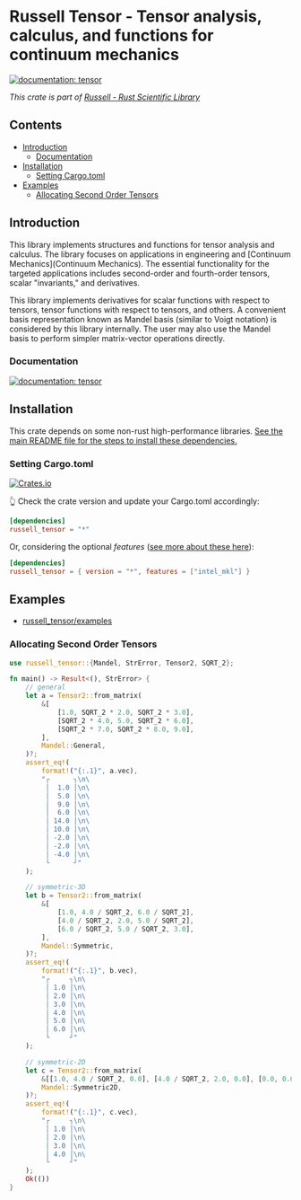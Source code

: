 # Russell Tensor - Tensor analysis, calculus, and functions for continuum mechanics <!-- omit from toc --> 

[![documentation: tensor](https://img.shields.io/badge/russell_tensor-documentation-blue)](https://docs.rs/russell_tensor)

_This crate is part of [Russell - Rust Scientific Library](https://github.com/cpmech/russell)_

## Contents <!-- omit from toc --> 

- [Introduction](#introduction)
  - [Documentation](#documentation)
- [Installation](#installation)
  - [Setting Cargo.toml](#setting-cargotoml)
- [Examples](#examples)
  - [Allocating Second Order Tensors](#allocating-second-order-tensors)



## Introduction

This library implements structures and functions for tensor analysis and calculus. The library focuses on applications in engineering and [Continuum Mechanics](Continuum Mechanics). The essential functionality for the targeted applications includes second-order and fourth-order tensors, scalar "invariants," and derivatives.

This library implements derivatives for scalar functions with respect to tensors, tensor functions with respect to tensors, and others. A convenient basis representation known as Mandel basis (similar to Voigt notation) is considered by this library internally. The user may also use the Mandel basis to perform simpler matrix-vector operations directly.

### Documentation

[![documentation: tensor](https://img.shields.io/badge/russell_tensor-documentation-blue)](https://docs.rs/russell_tensor)



## Installation

This crate depends on some non-rust high-performance libraries. [See the main README file for the steps to install these dependencies.](https://github.com/cpmech/russell)



### Setting Cargo.toml

[![Crates.io](https://img.shields.io/crates/v/russell_tensor.svg)](https://crates.io/crates/russell_tensor)

👆 Check the crate version and update your Cargo.toml accordingly:

```toml
[dependencies]
russell_tensor = "*"
```

Or, considering the optional _features_ ([see more about these here](https://github.com/cpmech/russell)):

```toml
[dependencies]
russell_tensor = { version = "*", features = ["intel_mkl"] }
```



## Examples

* [russell_tensor/examples](https://github.com/cpmech/russell/tree/main/russell_tensor/examples)

### Allocating Second Order Tensors

```rust
use russell_tensor::{Mandel, StrError, Tensor2, SQRT_2};

fn main() -> Result<(), StrError> {
    // general
    let a = Tensor2::from_matrix(
        &[
            [1.0, SQRT_2 * 2.0, SQRT_2 * 3.0],
            [SQRT_2 * 4.0, 5.0, SQRT_2 * 6.0],
            [SQRT_2 * 7.0, SQRT_2 * 8.0, 9.0],
        ],
        Mandel::General,
    )?;
    assert_eq!(
        format!("{:.1}", a.vec),
        "┌      ┐\n\
         │  1.0 │\n\
         │  5.0 │\n\
         │  9.0 │\n\
         │  6.0 │\n\
         │ 14.0 │\n\
         │ 10.0 │\n\
         │ -2.0 │\n\
         │ -2.0 │\n\
         │ -4.0 │\n\
         └      ┘"
    );

    // symmetric-3D
    let b = Tensor2::from_matrix(
        &[
            [1.0, 4.0 / SQRT_2, 6.0 / SQRT_2],
            [4.0 / SQRT_2, 2.0, 5.0 / SQRT_2],
            [6.0 / SQRT_2, 5.0 / SQRT_2, 3.0],
        ],
        Mandel::Symmetric,
    )?;
    assert_eq!(
        format!("{:.1}", b.vec),
        "┌     ┐\n\
         │ 1.0 │\n\
         │ 2.0 │\n\
         │ 3.0 │\n\
         │ 4.0 │\n\
         │ 5.0 │\n\
         │ 6.0 │\n\
         └     ┘"
    );

    // symmetric-2D
    let c = Tensor2::from_matrix(
        &[[1.0, 4.0 / SQRT_2, 0.0], [4.0 / SQRT_2, 2.0, 0.0], [0.0, 0.0, 3.0]],
        Mandel::Symmetric2D,
    )?;
    assert_eq!(
        format!("{:.1}", c.vec),
        "┌     ┐\n\
         │ 1.0 │\n\
         │ 2.0 │\n\
         │ 3.0 │\n\
         │ 4.0 │\n\
         └     ┘"
    );
    Ok(())
}
```
